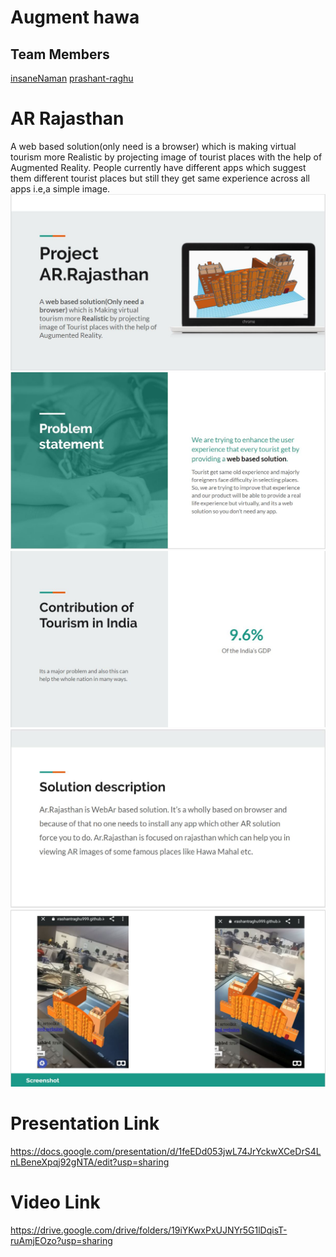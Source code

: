 # Augment hawa
## Team Members
[insaneNaman](https://github.com/insanenaman)
[prashant-raghu](https://github.com/prashant-raghu)
# AR Rajasthan  
A web based solution(only need is a browser) which is making virtual tourism more Realistic by projecting image of tourist places with the help of Augmented Reality.
People currently have different apps which suggest them different tourist places but still they get same experience across all apps i.e,a simple image.
![alt text](images/1.JPG)
![alt text](images/2.JPG)
![alt text](images/3.JPG)
![alt text](images/4.JPG)
![alt text](images/5.JPG)




# Presentation Link
https://docs.google.com/presentation/d/1feEDd053jwL74JrYckwXCeDrS4LnLBeneXpqj92gNTA/edit?usp=sharing
# Video Link
https://drive.google.com/drive/folders/19iYKwxPxUJNYr5G1lDqisT-ruAmjEOzo?usp=sharing
